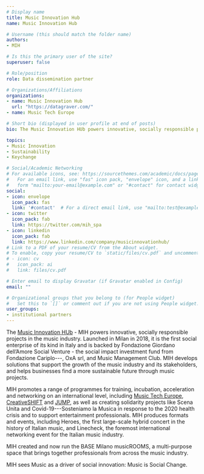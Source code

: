 ```yaml
---
# Display name
title: Music Innovation Hub
name: Music Innovation Hub

# Username (this should match the folder name)
authors:
- MIH

# Is this the primary user of the site?
superuser: false

# Role/position
role: Data dissemination partner

# Organizations/Affiliations
organizations:
- name: Music Innovation Hub
  url: "https://datagraver.com/"
- name: Music Tech Europe

# Short bio (displayed in user profile at end of posts)
bio: The Music Innovation HUb powers innovative, socially responsible projects in the music industry, to make music a driver of social innovation.

topics:
- Music Innovation
- Sustainability
- Keychange

# Social/Academic Networking
# For available icons, see: https://sourcethemes.com/academic/docs/page-builder/#icons
#   For an email link, use "fas" icon pack, "envelope" icon, and a link in the
#   form "mailto:your-email@example.com" or "#contact" for contact widget.
social:
- icon: envelope
  icon_pack: fas
  link: '#contact'  # For a direct email link, use "mailto:test@example.org".
- icon: twitter
  icon_pack: fab
  link: https://twitter.com/mih_spa
- icon: linkedin
  icon_pack: fab
  link: https://www.linkedin.com/company/musicinnovationhub/
# Link to a PDF of your resume/CV from the About widget.
# To enable, copy your resume/CV to `static/files/cv.pdf` and uncomment the lines below.
# - icon: cv
#   icon_pack: ai
#   link: files/cv.pdf

# Enter email to display Gravatar (if Gravatar enabled in Config)
email: ""

# Organizational groups that you belong to (for People widget)
#   Set this to `[]` or comment out if you are not using People widget.
user_groups:
- institutional partners
---
```


The [Music Innovation HUb](https://musicinnovationhub.org/home-en/) - MIH powers innovative, socially responsible projects in the music industry. Launched in Milan in 2018, it is the first social enterprise of its kind in Italy and is backed by Fondazione Giordano dell’Amore Social Venture - the social impact investment fund from Fondazione Cariplo---, OxA srl, and Music Management Club. MIH develops solutions that support the growth of the music industry and its stakeholders, and helps businesses find a more sustainable future through music projects.

MIH promotes a range of programmes for training, incubation, acceleration and networking on an international level, including [Music Tech Europe](https://www.musictecheuropeacademy.eu/), [CreativeSHIFT](https://creativeshift.eu/) and [JUMP](https://www.jumpmusic.eu/), as well as creating solidarity projects like Scena Unita and Covid-19---Sosteniamo la Musica in response to the 2020 health crisis and to support entertainment professionals. MIH produces formats and events, including Heroes, the first large-scale hybrid concert in the history of Italian music, and Linecheck, the foremost international networking event for the Italian music industry.

MIH created and now run the BASE Milano musicROOMS, a multi-purpose space that brings together professionals from across the music industry.

MIH sees Music as a driver of social innovation: Music is Social Change.
